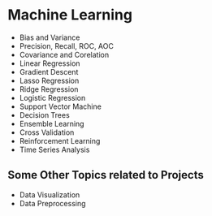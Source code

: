# Machine Learning

* Bias and Variance
* Precision, Recall, ROC, AOC
* Covariance and Corelation
* Linear Regression
* Gradient Descent
* Lasso Regression
* Ridge Regression
* Logistic Regression
* Support Vector Machine
* Decision Trees
* Ensemble Learning
* Cross Validation
* Reinforcement Learning
* Time Series Analysis

## Some Other Topics related to Projects

* Data Visualization
* Data Preprocessing


